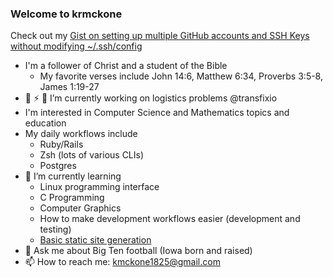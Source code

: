 ### Welcome to krmckone

<!--
**krmckone/krmckone** is a ✨ _special_ ✨ repository because its `README.md` (this file) appears on your GitHub profile.
-->

Check out my [Gist on setting up multiple GitHub accounts and SSH Keys without modifying ~/.ssh/config](https://gist.github.com/krmckone/6f9429b97fe9735a2ab43b3b31049944)

- I'm a follower of Christ and a student of the Bible
   * My favorite verses include John 14:6, Matthew 6:34, Proverbs 3:5-8, James 1:19-27
- 🔭 ⚡ 🚚 I’m currently working on logistics problems @transfixio
- I'm interested in Computer Science and Mathematics topics and education
- My daily workflows include
    * Ruby/Rails
    * Zsh (lots of various CLIs)
    * Postgres
- 🌱 I’m currently learning
  * Linux programming interface
  * C Programming
  * Computer Graphics
  * How to make development workflows easier (development and testing)
  * [Basic static site generation](https://github.com/krmckone/lk-site)
- 💬 Ask me about Big Ten football (Iowa born and raised)
- 📫 How to reach me: kmckone1825@gmail.com

